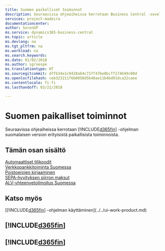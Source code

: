 ```yaml
---
title: Suomen paikalliset toiminnot
description: Seuraavissa ohjeaiheissa kerrotaan Business Central -sovelluksen suomalaisen version paikallisista toiminnoista.
services: project-madeira
documentationcenter: 
author: SorenGP
ms.service: dynamics365-business-central
ms.topic: article
ms.devlang: na
ms.tgt_pltfrm: na
ms.workload: na
ms.search.keywords: 
ms.date: 01/02/2018
ms.author: sgroespe
ms.translationtype: HT
ms.sourcegitcommit: d7fb34e1c9428a64c71ff47be8bcff174649c00d
ms.openlocfilehash: ceb323211f6b0058d5b48ae11b4bd91dca32caee
ms.contentlocale: fi-fi
ms.lasthandoff: 03/22/2018

---
```

# <a name="finland-local-functionality"></a>Suomen paikalliset toiminnot
Seuraavissa ohjeaiheissa kerrotaan [!INCLUDE[d365fin](../../includes/d365fin_md.md)] -ohjelman suomalaisen version erityisistä paikallisista toiminnoista.  

## <a name="in-this-section"></a>Tämän osan sisältö  
 [Automaattiset tilikoodit](automatic-account-codes.md)  
  [Verkkopankkitoiminta Suomessa](electronic-banking-in-finland.md)  
  [Poistoerojen kirjaaminen](posting-depreciation-differences.md)  
  [SEPA-hyvityksen siirron maksut](sepa-credit-transfer-payments.md)  
  [ALV-yhteenvetoilmoitus Suomessa](vat-vies-declaration-in-finland.md)

## <a name="see-also"></a>Katso myös
[[!INCLUDE[d365fin](../../includes/d365fin_md.md)] -ohjelman käyttäminen](../../ui-work-product.md)     

## [!INCLUDE[d365fin](../../includes/free_trial_md.md)]  
## [!INCLUDE[d365fin](../../includes/training_link_md.md)]

